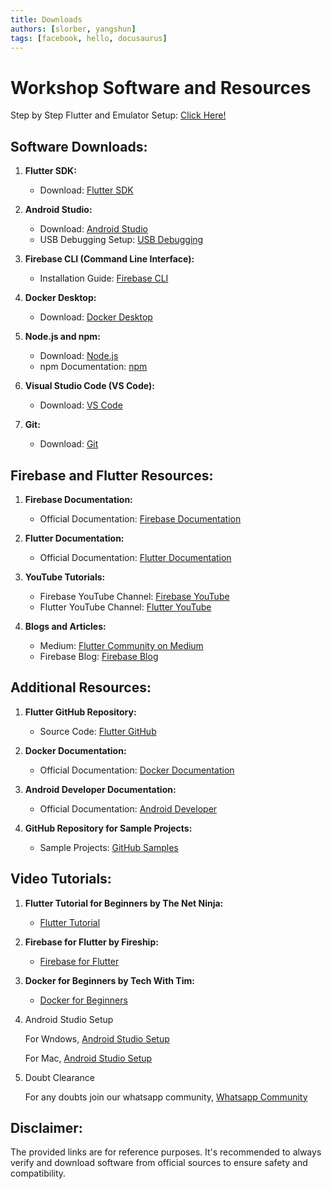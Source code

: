 ```yaml
---
title: Downloads
authors: [slorber, yangshun]
tags: [facebook, hello, docusaurus]
---
```

# Workshop Software and Resources

Step by Step Flutter and Emulator Setup: [Click Here!](https://docs.google.com/document/d/1max6qPPZz7QoJGEIGKhfpU-AaY8z8dzJAiI5azzYn2k/edit?usp=sharing)

## Software Downloads:

1. **Flutter SDK:**

   - Download: [Flutter SDK](https://flutter.dev/docs/get-started/install)
2. **Android Studio:**

   - Download: [Android Studio](https://developer.android.com/studio)
   - USB Debugging Setup: [USB Debugging](https://developer.android.com/studio/debug/dev-options)
3. **Firebase CLI (Command Line Interface):**

   - Installation Guide: [Firebase CLI](https://firebase.google.com/docs/cli#install-cli-mac-linux)
4. **Docker Desktop:**

   - Download: [Docker Desktop](https://www.docker.com/products/docker-desktop)
5. **Node.js and npm:**

   - Download: [Node.js](https://nodejs.org/en/download/)
   - npm Documentation: [npm](https://docs.npmjs.com/cli/v7/commands/npm)
6. **Visual Studio Code (VS Code):**

   - Download: [VS Code](https://code.visualstudio.com/Download)
7. **Git:**

   - Download: [Git](https://git-scm.com/downloads)

## Firebase and Flutter Resources:

1. **Firebase Documentation:**

   - Official Documentation: [Firebase Documentation](https://firebase.google.com/docs)
2. **Flutter Documentation:**

   - Official Documentation: [Flutter Documentation](https://flutter.dev/docs)
3. **YouTube Tutorials:**

   - Firebase YouTube Channel: [Firebase YouTube](https://www.youtube.com/user/Firebase)
   - Flutter YouTube Channel: [Flutter YouTube](https://www.youtube.com/channel/UCwXdFgeE9KYzlDdR7TG9cMw)
4. **Blogs and Articles:**

   - Medium: [Flutter Community on Medium](https://medium.com/flutter)
   - Firebase Blog: [Firebase Blog](https://firebase.googleblog.com/)

## Additional Resources:

1. **Flutter GitHub Repository:**

   - Source Code: [Flutter GitHub](https://github.com/flutter/flutter)
2. **Docker Documentation:**

   - Official Documentation: [Docker Documentation](https://docs.docker.com)
3. **Android Developer Documentation:**

   - Official Documentation: [Android Developer](https://developer.android.com/docs)
4. **GitHub Repository for Sample Projects:**

   - Sample Projects: [GitHub Samples](https://github.com/flutter/samples)

## Video Tutorials:

1. **Flutter Tutorial for Beginners by The Net Ninja:**

   - [Flutter Tutorial](https://www.youtube.com/watch?v=1ukSR1GRtMU&list=PL4cUxeGkcC9jLYyp2Aoh6hcWuxFDX6PBJ)
2. **Firebase for Flutter by Fireship:**

   - [Firebase for Flutter](https://www.youtube.com/watch?v=O17OWyx08Cg&list=PL0b6OzIxLPb6jrq45W0ZVbX9iUaVpP4bF)
3. **Docker for Beginners by Tech With Tim:**

   - [Docker for Beginners](https://www.youtube.com/watch?v=3c-iBn73dDE)
4. Android Studio Setup

   For Wndows, [Android Studio Setup](https://youtu.be/fxSKQPG37IA?si=vIUcPXAyzrlupa4A)

   For Mac, [Android Studio Setup](https://youtu.be/f09c-nw15K8?si=CchwfxHBtTfkbmzc)

5. Doubt Clearance

   For any doubts join our whatsapp community, [Whatsapp Community](https://chat.whatsapp.com/JcF7cYIX8GyAGsz98SYVjF)


## Disclaimer:

The provided links are for reference purposes. It's recommended to always verify and download software from official sources to ensure safety and compatibility.
